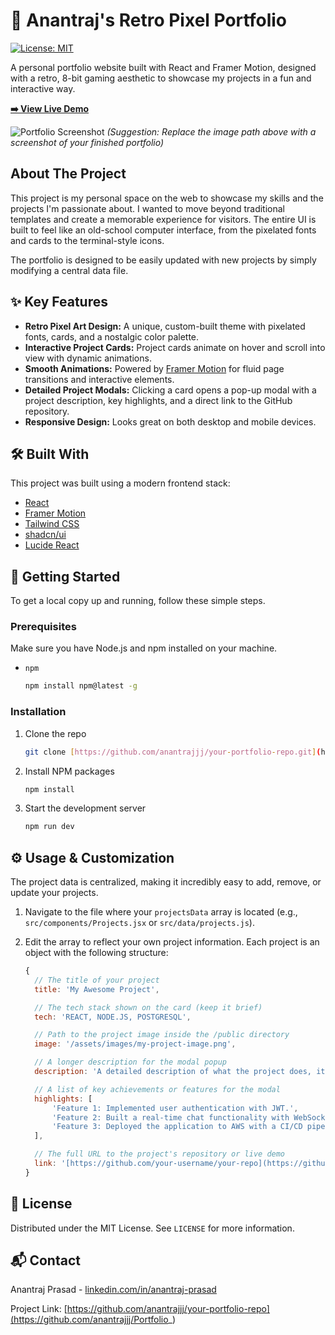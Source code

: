 # 👾 Anantraj's Retro Pixel Portfolio

[![License: MIT](https://img.shields.io/badge/License-MIT-yellow.svg)](https://opensource.org/licenses/MIT)

A personal portfolio website built with React and Framer Motion, designed with a retro, 8-bit gaming aesthetic to showcase my projects in a fun and interactive way.

**[➡️ View Live Demo](https://your-live-demo-link.com)**

![Portfolio Screenshot](./path/to/your/screenshot.png)
*(Suggestion: Replace the image path above with a screenshot of your finished portfolio)*

## About The Project

This project is my personal space on the web to showcase my skills and the projects I'm passionate about. I wanted to move beyond traditional templates and create a memorable experience for visitors. The entire UI is built to feel like an old-school computer interface, from the pixelated fonts and cards to the terminal-style icons.

The portfolio is designed to be easily updated with new projects by simply modifying a central data file.

## ✨ Key Features

* **Retro Pixel Art Design:** A unique, custom-built theme with pixelated fonts, cards, and a nostalgic color palette.
* **Interactive Project Cards:** Project cards animate on hover and scroll into view with dynamic animations.
* **Smooth Animations:** Powered by [Framer Motion](https://www.framer.com/motion/) for fluid page transitions and interactive elements.
* **Detailed Project Modals:** Clicking a card opens a pop-up modal with a project description, key highlights, and a direct link to the GitHub repository.
* **Responsive Design:** Looks great on both desktop and mobile devices.

## 🛠️ Built With

This project was built using a modern frontend stack:

* [React](https://reactjs.org/)
* [Framer Motion](https://www.framer.com/motion/)
* [Tailwind CSS](https://tailwindcss.com/)
* [shadcn/ui](https://ui.shadcn.com/)
* [Lucide React](https://lucide.dev/)

## 🚀 Getting Started

To get a local copy up and running, follow these simple steps.

### Prerequisites

Make sure you have Node.js and npm installed on your machine.
* `npm`
    ```sh
    npm install npm@latest -g
    ```

### Installation

1.  Clone the repo
    ```sh
    git clone [https://github.com/anantrajjj/your-portfolio-repo.git](https://github.com/anantrajjj/your-portfolio-repo.git)
    ```
2.  Install NPM packages
    ```sh
    npm install
    ```
3.  Start the development server
    ```sh
    npm run dev
    ```

## ⚙️ Usage & Customization

The project data is centralized, making it incredibly easy to add, remove, or update your projects.

1.  Navigate to the file where your `projectsData` array is located (e.g., `src/components/Projects.jsx` or `src/data/projects.js`).
2.  Edit the array to reflect your own project information. Each project is an object with the following structure:

    ```javascript
    {
      // The title of your project
      title: 'My Awesome Project',

      // The tech stack shown on the card (keep it brief)
      tech: 'REACT, NODE.JS, POSTGRESQL',

      // Path to the project image inside the /public directory
      image: '/assets/images/my-project-image.png',

      // A longer description for the modal popup
      description: 'A detailed description of what the project does, its purpose, and the problems it solves.',

      // A list of key achievements or features for the modal
      highlights: [
          'Feature 1: Implemented user authentication with JWT.',
          'Feature 2: Built a real-time chat functionality with WebSockets.',
          'Feature 3: Deployed the application to AWS with a CI/CD pipeline.'
      ],

      // The full URL to the project's repository or live demo
      link: '[https://github.com/your-username/your-repo](https://github.com/your-username/your-repo)'
    }
    ```

## 📄 License

Distributed under the MIT License. See `LICENSE` for more information.

## 📬 Contact

Anantraj Prasad - [linkedin.com/in/anantraj-prasad](https://linkedin.com/in/anantraj-prasad)

Project Link: [https://github.com/anantrajjj/your-portfolio-repo](https://github.com/anantrajjj/Portfolio_)
